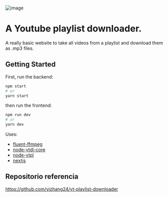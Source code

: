 ![image](https://user-images.githubusercontent.com/32443720/202884987-1b211885-c74a-4be2-a4a0-8e1574f6b9ff.png)


# A Youtube playlist downloader.
A really basic website to take all videos from a playlist and download them as .mp3 files.

## Getting Started

First, run the backend:

```bash
npm start
# or
yarn start
```

then run the frontend:

```bash
npm run dev
# or
yarn dev
```

Uses:
- [fluent-ffmpeg](https://github.com/fluent-ffmpeg/node-fluent-ffmpeg)
- [node-ytdl-core](https://github.com/fent/node-ytdl-core)
- [node-ytpl](https:t//github.com/TimeForANinja/node-ytpl)
- [nextjs](https://nextjs.org/)


## Repositorio referencia

https://github.com/yizhang24/yt-playlist-downloader
